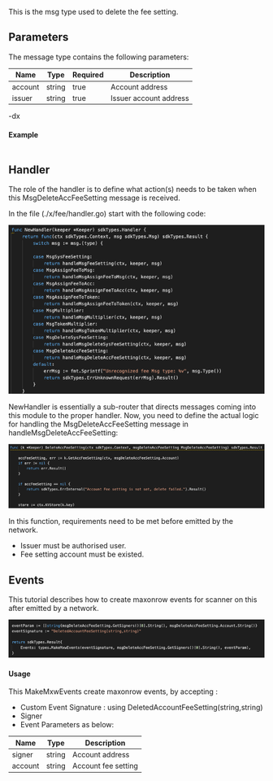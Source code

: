 This is the msg type used to delete the fee setting.


<!-- type MsgDeleteAccFeeSetting struct {
	Account sdkTypes.AccAddress `json:"account"`
	Issuer  sdkTypes.AccAddress `json:"issuer"`
} -->


## Parameters

The message type contains the following parameters:

| Name | Type | Required | Description                 |
| ---- | ---- | -------- | --------------------------- |
| account | string | true   | Account address| | 
| issuer | string | true   | Issuer account address| | 


-dx
#### Example

```

```

## Handler

The role of the handler is to define what action(s) needs to be taken when this MsgDeleteAccFeeSetting message is received.

In the file (./x/fee/handler.go) start with the following code:

![Image-1](../pic/SysFeeSetting_01.png)


NewHandler is essentially a sub-router that directs messages coming into this module to the proper handler.
Now, you need to define the actual logic for handling the MsgDeleteAccFeeSetting message in handleMsgDeleteAccFeeSetting:

![Image-2](../pic/DeleteAccFeeSetting_02.png)


In this function, requirements need to be met before emitted by the network.  

* Issuer must be authorised user.
* Fee setting account must be existed.

## Events
This tutorial describes how to create maxonrow events for scanner on this after emitted by a network.

![Image-1](../pic/DeleteAccFeeSetting_03.png)  


#### Usage
This MakeMxwEvents create maxonrow events, by accepting :

* Custom Event Signature : using DeletedAccountFeeSetting(string,string)
* Signer
* Event Parameters as below: 

| Name | Type | Description                 |
| ---- | ---- | --------------------------- |
| signer | string | Account address| | 
| account | string | Account fee setting| | 


